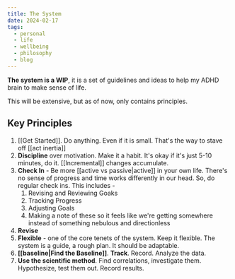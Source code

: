 ```yaml
---
title: The System
date: 2024-02-17
tags:
  - personal
  - life
  - wellbeing
  - philosophy
  - blog
---
```

 **The system is a WIP**, it is a set of guidelines and ideas to help my ADHD brain to make sense of life. 

This will be extensive, but as of now, only contains principles.

## Key Principles
1. [[Get Started]]. Do anything. Even if it is small. That's the way to stave off [[act inertia]]
2. **Discipline** over motivation. Make it a habit. It's okay if it's just 5-10 minutes, do it. [[Incremental]] changes accumulate.
3. **Check In** - Be more [[active vs passive|active]] in your own life. There's no sense of progress and time works differently in our head. So, do regular check ins. This includes - 
	1. Revising and Reviewing Goaks
	2. Tracking Progress
	3. Adjusting Goals
	4. Making a note of these so it feels like we're getting somewhere instead of something nebulous and directionless
4. **Revise**
5. **Flexible** - one of the core tenets of the system. Keep it flexible. The system is a guide, a rough plan. It should be adaptable. 
6. **[[baseline|Find the Baseline]]**. **Track**. Record. Analyze the data. 
7. **Use the scientific method**. Find correlations, investigate them. Hypothesize, test them out. Record results.
